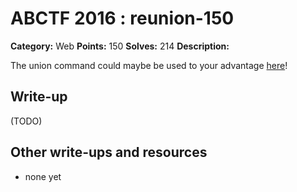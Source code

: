 # ABCTF 2016 : reunion-150

**Category:** Web
**Points:** 150
**Solves:** 214
**Description:**

The union command could maybe be used to your advantage [here](http://yrmyzscnvh.abctf.xyz/web8/)!

## Write-up

(TODO)

## Other write-ups and resources

* none yet
